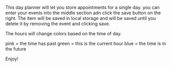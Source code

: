 This day planner will let you store appointments for a single day.  you can enter your events into the middle section adn click the save button on the right.  The item will be saved in local storage and will be saved until you delete it by removing the event and clicking save.  

The hours will change colors based on the time of day.

pink = the time has past
green = this is the current hour
blue = the time is in the future

Enjoy!